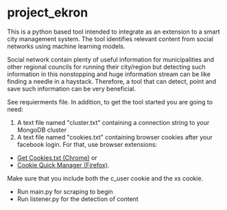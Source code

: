 # project_ekron

This is a python based tool intended to integrate as an extension to a smart city management system. 
The tool identifies relevant content from social networks using machine learning models.

Social network contain plenty of useful information for municipalities and other regional councils for running their city/region but detecting such information in this nonstopping and huge information stream can be like finding a needle in a haystack. Therefore, a tool that can detect, point and save such information can be very beneficial.

See requierments file.
In addition, to get the tool started you are going to need:
1. A text file named "cluster.txt" containing a connection string to your MongoDB cluster
2. A text file named "cookies.txt" containing browser cookies after your facebook login. For that, use browser extensions:

* [Get Cookies.txt (Chrome)](https://chrome.google.com/webstore/detail/get-cookiestxt/bgaddhkoddajcdgocldbbfleckgcbcid?hl=en) 
or 
* [Cookie Quick Manager (Firefox)](https://addons.mozilla.org/en-US/firefox/addon/cookie-quick-manager/). 

Make sure that you include both the c_user cookie and the xs cookie.

- Run main.py for scraping to begin
- Run listener.py for the detection of content





